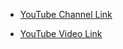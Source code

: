 - [YouTube Channel Link](https://www.youtube.com/@programmingelectronics)

- [YouTube Video Link](https://youtu.be/BLrHTHUjPuw?si=C-9CuZY8EGPsoK9m)